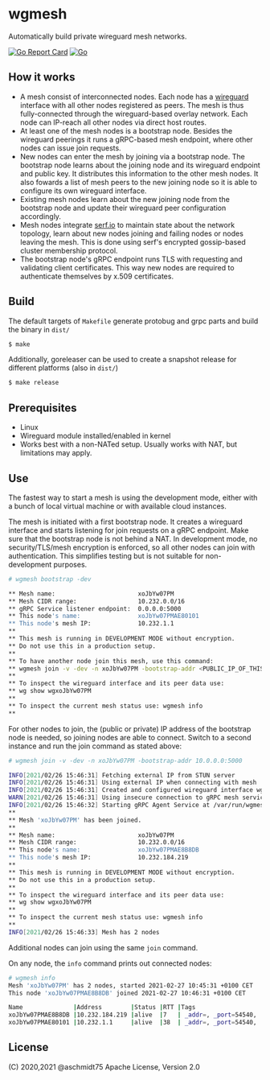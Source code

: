 # wgmesh
Automatically build private wireguard mesh networks.

[![Go Report Card](https://goreportcard.com/badge/github.com/aschmidt75/wgmesh)](https://goreportcard.com/report/github.com/aschmidt75/wgmesh)
[![Go](https://github.com/aschmidt75/wgmesh/actions/workflows/go.yml/badge.svg)](https://github.com/aschmidt75/wgmesh/actions/workflows/go.yml)

## How it works

* A mesh consist of interconnected nodes. Each node has a [wireguard](https://www.wireguard.com/) interface with all other nodes registered as peers. The mesh is thus fully-connected through the wireguard-based overlay network. Each node can IP-reach all other nodes via direct host routes.
* At least one of the mesh nodes is a bootstrap node. Besides the wireguard peerings it runs a gRPC-based mesh endpoint, where other nodes can issue join requests.
* New nodes can enter the mesh by joining via a bootstrap node. The bootstrap node learns about the joining node and its wireguard endpoint and public key. It distributes this information to the other mesh nodes. It also fowards a list of mesh peers to the new joining node so it is able to configure its own wireguard interface.
* Existing mesh nodes learn about the new joining node from the bootstrap node and update their wireguard peer configuration accordingly.
* Mesh nodes integrate [serf.io](https://serf.io) to maintain state about the network topology, learn about new nodes joining and failing nodes or nodes leaving the mesh. This is done using serf's encrypted gossip-based cluster membership protocol.
* The bootstrap node's gRPC endpoint runs TLS with requesting and validating client certificates. This way new nodes are required to authenticate themselves by x.509 certificates. 

## Build

The default targets of `Makefile` generate protobug and grpc parts and build the binary in `dist/`

```bash
$ make
```

Additionally, goreleaser can be used to create a snapshot release for different platforms (also in `dist/`)

```bash
$ make release
```

## Prerequisites

* Linux
* Wireguard module installed/enabled in kernel
* Works best with a non-NATed setup. Usually works with NAT, but limitations may apply.

## Use

The fastest way to start a mesh is using the development mode, either with a bunch of local virtual machine or with available cloud instances.

The mesh is initiated with a first bootstrap node. It creates a wireguard interface and starts listening for join requests on a gRPC endpoint. Make sure that the bootstrap node is not behind a NAT. In development mode, no security/TLS/mesh encryption is enforced, so all other nodes can join with authentication. This simplifies testing but is not suitable for non-development purposes.

```bash
# wgmesh bootstrap -dev 

** Mesh name:                       xoJbYw07PM
** Mesh CIDR range:                 10.232.0.0/16
** gRPC Service listener endpoint:  0.0.0.0:5000
** This node's name:                xoJbYw07PMAE80101
** This node's mesh IP:             10.232.1.1
**
** This mesh is running in DEVELOPMENT MODE without encryption.
** Do not use this in a production setup.
**
** To have another node join this mesh, use this command:
** wgmesh join -v -dev -n xoJbYw07PM -bootstrap-addr <PUBLIC_IP_OF_THIS_NODE>:5000
**
** To inspect the wireguard interface and its peer data use:
** wg show wgxoJbYw07PM
**
** To inspect the current mesh status use: wgmesh info
**
```

For other nodes to join, the (public or private) IP address of the bootstrap node is needed, so joining nodes are able to connect. Switch to a second instance and run the join command as stated above:

```bash
# wgmesh join -v -dev -n xoJbYw07PM -bootstrap-addr 10.0.0.0:5000

INFO[2021/02/26 15:46:31] Fetching external IP from STUN server
INFO[2021/02/26 15:46:31] Using external IP when connecting with mesh   ip=
INFO[2021/02/26 15:46:31] Created and configured wireguard interface wgxoJbYw07PM as no-up
WARN[2021/02/26 15:46:31] Using insecure connection to gRPC mesh service
INFO[2021/02/26 15:46:32] Starting gRPC Agent Service at /var/run/wgmesh.sock
**
** Mesh 'xoJbYw07PM' has been joined.
**
** Mesh name:                       xoJbYw07PM
** Mesh CIDR range:                 10.232.0.0/16
** This node's name:                xoJbYw07PMAE8B8DB
** This node's mesh IP:             10.232.184.219
**
** This mesh is running in DEVELOPMENT MODE without encryption.
** Do not use this in a production setup.
**
** To inspect the wireguard interface and its peer data use:
** wg show wgxoJbYw07PM
**
** To inspect the current mesh status use: wgmesh info
**
INFO[2021/02/26 15:46:33] Mesh has 2 nodes
```

Additional nodes can join using the same `join` command.

On any node, the `info` command prints out connected nodes:

```bash
# wgmesh info
Mesh 'xoJbYw07PM' has 2 nodes, started 2021-02-27 10:45:31 +0100 CET
This node 'xoJbYw07PMAE8B8DB' joined 2021-02-27 10:46:31 +0100 CET

Name              |Address        |Status |RTT |Tags                                |
xoJbYw07PMAE8B8DB |10.232.184.219 |alive  |7   | _addr=, _port=54540,  |
xoJbYw07PMAE80101 |10.232.1.1     |alive  |38  | _addr=, _port=54540, |
```



## License

(C) 2020,2021 @aschmidt75 
Apache License, Version 2.0
